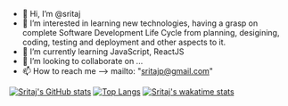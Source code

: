 - 👋 Hi, I’m @sritaj
- 👀 I’m interested in learning new technologies, having a grasp on complete Software Development Life Cycle from planning, desigining, coding, testing and deployment and other aspects to it.
- 🌱 I’m currently learning JavaScript, ReactJS
- 💞️ I’m looking to collaborate on ...
- 📫 How to reach me --> mailto: "sritajp@gmail.com"

[![Sritaj's GitHub stats](https://github-readme-stats.vercel.app/api?username=sritaj&show_icons=true&theme=dark)](https://github.com/sritaj/github-readme-stats) 
[![Top Langs](https://github-readme-stats.vercel.app/api/top-langs/?username=sritaj&show_icons=true&theme=dark&layout=compact)](https://github.com/sritaj/github-readme-stats)
[![Sritaj's wakatime stats](https://github-readme-stats.vercel.app/api/wakatime?username=sritaj&show_icons=true&theme=dark)](https://github.com/anuraghazra/github-readme-stats)
<!---
sritaj/sritaj is a ✨ special ✨ repository because its `README.md` (this file) appears on your GitHub profile.
You can click the Preview link to take a look at your changes.
--->
